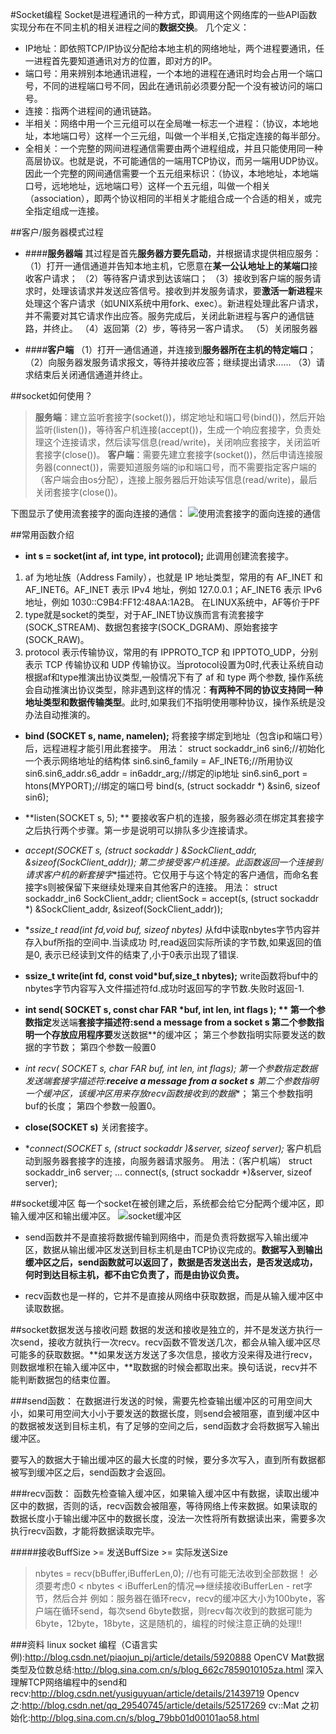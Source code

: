 #Socket编程
Socket是进程通讯的一种方式，即调用这个网络库的一些API函数实现分布在不同主机的相关进程之间的**数据交换**。
几个定义：
-   IP地址：即依照TCP/IP协议分配给本地主机的网络地址，两个进程要通讯，任一进程首先要知道通讯对方的位置，即对方的IP。
-   端口号：用来辨别本地通讯进程，一个本地的进程在通讯时均会占用一个端口号，不同的进程端口号不同，因此在通讯前必须要分配一个没有被访问的端口号。
-   连接：指两个进程间的通讯链路。
-   半相关：网络中用一个三元组可以在全局唯一标志一个进程：（协议，本地地址，本地端口号）这样一个三元组，叫做一个半相关,它指定连接的每半部分。
-   全相关：一个完整的网间进程通信需要由两个进程组成，并且只能使用同一种高层协议。也就是说，不可能通信的一端用TCP协议，而另一端用UDP协议。因此一个完整的网间通信需要一个五元组来标识：（协议，本地地址，本地端口号，远地地址，远地端口号）这样一个五元组，叫做一个相关（association），即两个协议相同的半相关才能组合成一个合适的相关，或完全指定组成一连接。


##客户/服务器模式过程
-   ####**服务器端**
其过程是首先**服务器方要先启动**，并根据请求提供相应服务：
（1）打开一通信通道并告知本地主机，它愿意在**某一公认地址上的某端口**接收客户请求；
（2）等待客户请求到达该端口；
（3）接收到客户端的服务请求时，处理该请求并发送应答信号。接收到并发服务请求，要**激活一新进程**来处理这个客户请求（如UNIX系统中用fork、exec）。新进程处理此客户请求，并不需要对其它请求作出应答。服务完成后，关闭此新进程与客户的通信链路，并终止。
（4）返回第（2）步，等待另一客户请求。
（5）关闭服务器

-   ####**客户端**
（1）打开一通信通道，并连接到**服务器所在主机的特定端口**；
（2）向服务器发服务请求报文，等待并接收应答；继续提出请求......
（3）请求结束后关闭通信通道并终止。


##socket如何使用？    
> **服务端**：建立监听套接字(socket())，绑定地址和端口号(bind())，然后开始监听(listen())，等待客户机连接(accept())，生成一个响应套接字，负责处理这个连接请求，然后读写信息(read/write)，关闭响应套接字，关闭监听套接字(close())。 
**客户端**：需要先建立套接字(socket())，然后申请连接服务器(connect())，需要知道服务端的ip和端口号，而不需要指定客户端的（客户端会由os分配），连接上服务器后开始读写信息(read/write)，最后关闭套接字(close())。       

下图显示了使用流套接字的面向连接的通信：
![使用流套接字的面向连接的通信](https://docs.oracle.com/cd/E38902_01/html/E38880/figures/7099.png)

##常用函数介绍

-   **int s = socket(int af, int type, int protocol);**
此调用创建流套接字。
1) af 为地址族（Address Family），也就是 IP 地址类型，常用的有 AF_INET 和 AF_INET6。AF_INET 表示 IPv4 地址，例如 127.0.0.1；AF_INET6 表示 IPv6 地址，例如 1030::C9B4:FF12:48AA:1A2B。
在LINUX系统中，AF等价于PF
2) type就是socket的类型，对于AF_INET协议族而言有流套接字(SOCK_STREAM)、数据包套接字(SOCK_DGRAM)、原始套接字(SOCK_RAW)。
3) protocol 表示传输协议，常用的有 IPPROTO_TCP 和 IPPTOTO_UDP，分别表示 TCP 传输协议和 UDP 传输协议。当protocol设置为0时,代表让系统自动根据af和type推演出协议类型,一般情况下有了 af 和 type 两个参数, 操作系统会自动推演出协议类型，除非遇到这样的情况：**有两种不同的协议支持同一种地址类型和数据传输类型**。此时,如果我们不指明使用哪种协议，操作系统是没办法自动推演的。

-  **bind (SOCKET s, name, namelen);**
将套接字绑定到地址（包含ip和端口号）后，远程进程才能引用此套接字。
用法：
		struct sockaddr_in6 sin6;//初始化一个表示网络地址的结构体
		sin6.sin6_family = AF_INET6;//所用协议
		sin6.sin6_addr.s6_addr = in6addr_arg;//绑定的ip地址
		sin6.sin6_port = htons(MYPORT);//绑定的端口号
		bind(s, (struct sockaddr *) &sin6, sizeof sin6);

-  **listen(SOCKET s, 5);     ** 
要接收客户机的连接，服务器必须在绑定其套接字之后执行两个步骤。第一步是说明可以排队多少连接请求。

-  **accept(SOCKET s, (struct sockaddr *) &SockClient_addr, &sizeof(SockClient_addr));**
第二步接受客户机连接。此函数返回一个连接到请求客户机的**新套接字**描述符。它仅用于与这个特定的客户通信，而命名套接字s则被保留下来继续处理来自其他客户的连接。
用法：
struct sockaddr_in6 SockClient_addr;
clientSock = accept(s, (struct sockaddr *) &SockClient_addr, &sizeof(SockClient_addr));

-  **ssize_t read(int fd,void *buf, sizeof nbytes)**
从fd中读取nbytes字节内容并存入buf所指的空间中.当读成功 时,read返回实际所读的字节数,如果返回的值是0, 表示已经读到文件的结束了,小于0表示出现了错误.

-  **ssize_t write(int fd, const void*buf,size_t nbytes);**
write函数将buf中的nbytes字节内容写入文件描述符fd.成功时返回写的字节数.失败时返回-1.

-  **int send( SOCKET s, const char FAR *buf, int len, int flags );  **
第一个参数指定**发送端**套接字描述符:**send a message from a socket s**
第二个参数指明一个存放应用程序要**发送数据**的缓冲区；
第三个参数指明实际要发送的数据的字节数；
第四个参数一般置0

-  **int recv( SOCKET s, char FAR *buf, int len, int flags);**
第一个参数指定数据**发送端**套接字描述符:**receive a message from a socket s**
第二个参数指明一个缓冲区，该缓冲区用来存放recv函数**接收到的数据**；
第三个参数指明buf的长度；
第四个参数一般置0。


-  **close(SOCKET s)**
关闭套接字。

- **connect(SOCKET s, (struct sockaddr *)&server, sizeof server);**
客户机启动到服务器套接字的连接，向服务器请求服务。
用法：（客户机端）
		struct sockaddr_in6 server;
		...
		connect(s, (struct sockaddr *)&server, sizeof server);

##socket缓冲区
每一个socket在被创建之后，系统都会给它分配两个缓冲区，即输入缓冲区和输出缓冲区。 
![socket缓冲区](http://img.blog.csdn.net/20170723170103391?watermark/2/text/aHR0cDovL2Jsb2cuY3Nkbi5uZXQveWFuZ2t1bnFpYW5rdW4=/font/5a6L5L2T/fontsize/400/fill/I0JBQkFCMA==/dissolve/70/gravity/SouthEast)

-  send函数并不是直接将数据传输到网络中，而是负责将数据写入输出缓冲区，数据从输出缓冲区发送到目标主机是由TCP协议完成的。**数据写入到输出缓冲区之后，send函数就可以返回了，数据是否发送出去，是否发送成功，何时到达目标主机，都不由它负责了，而是由协议负责。**

-  recv函数也是一样的，它并不是直接从网络中获取数据，而是从输入缓冲区中读取数据。

##socket数据发送与接收问题
数据的发送和接收是独立的，并不是发送方执行一次send，接收方就执行一次recv。recv函数不管发送几次，都会从输入缓冲区尽可能多的获取数据。**如果发送方发送了多次信息，接收方没来得及进行recv，则数据堆积在输入缓冲区中，**取数据的时候会都取出来。换句话说，recv并不能判断数据包的结束位置。

###send函数： 
在数据进行发送的时候，需要先检查输出缓冲区的可用空间大小，如果可用空间大小小于要发送的数据长度，则send会被阻塞，直到缓冲区中的数据被发送到目标主机，有了足够的空间之后，send函数才会将数据写入输出缓冲区。

要写入的数据大于输出缓冲区的最大长度的时候，要分多次写入，直到所有数据都被写到缓冲区之后，send函数才会返回。

###recv函数： 
函数先检查输入缓冲区，如果输入缓冲区中有数据，读取出缓冲区中的数据，否则的话，recv函数会被阻塞，等待网络上传来数据。如果读取的数据长度小于输出缓冲区中的数据长度，没法一次性将所有数据读出来，需要多次执行recv函数，才能将数据读取完毕。

#####接收BuffSize >= 发送BuffSize >= 实际发送Size

> nbytes = recv(bBuffer,iBufferLen,0); //也有可能无法收到全部数据！ 
必须要考虑0 < nbytes < iBufferLen的情况==>继续接收iBufferLen - ret字节，然后合并
例如：服务器在循环recv，recv的缓冲区大小为100byte，客户端在循环send，每次send 6byte数据，则recv每次收到的数据可能为6byte，12byte，18byte，这是随机的，编程的时候注意正确的处理!!


###资料
linux socket 编程（C语言实例):http://blog.csdn.net/piaojun_pj/article/details/5920888
OpenCV Mat数据类型及位数总结:http://blog.sina.com.cn/s/blog_662c7859010105za.html
深入理解TCP网络编程中的send和recv:http://blog.csdn.net/yusiguyuan/article/details/21439719
Opencv之<Vec3b>:http://blog.csdn.net/qq_29540745/article/details/52517269
cv::Mat 之初始化:http://blog.sina.com.cn/s/blog_79bb01d00101ao58.html